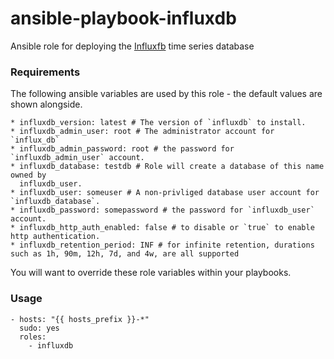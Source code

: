 # ansible-playbook-influxdb

Ansible role for deploying the [Influxfb](https://github.com/influxdb/influxdb) time series database

### Requirements

The following ansible variables are used by this role - the default values are shown alongside.

```
* influxdb_version: latest # The version of `influxdb` to install.
* influxdb_admin_user: root # The administrator account for `influx_db`
* influxdb_admin_password: root # the password for `influxdb_admin_user` account.
* influxdb_database: testdb # Role will create a database of this name owned by
  influxdb_user.
* influxdb_user: someuser # A non-privliged database user account for `influxdb_database`.
* influxdb_password: somepassword # the password for `influxdb_user` account.
* influxdb_http_auth_enabled: false # to disable or `true` to enable http authentication.
* influxdb_retention_period: INF # for infinite retention, durations such as 1h, 90m, 12h, 7d, and 4w, are all supported
```

You will want to override these role variables within your playbooks.

### Usage

```
- hosts: "{{ hosts_prefix }}-*"
  sudo: yes
  roles:
    - influxdb
```
